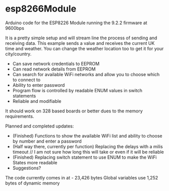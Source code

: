 # esp8266Module
Arduino code for the ESP8226 Module running the 9.2.2 firmware at 9600bps

It is a pretty simple setup and will stream line the process of sending and receiving data. This example sends a value and receives the current UK time and weather. You can change the weather location too to get it for your city/country.

- Can save network credentials to EEPROM
- Can read network details from EEPROM
- Can search for available WiFi networks and allow you to choose which to connect to
- Ability to enter password
- Program flow is controlled by readable ENUM values in switch statements
- Reliable and modifiable

It should work on 328 based boards or better dues to the memory requirements.

Planned and completed updates:

- (Finished) Functions to show the available WiFi list and ability to choose by number and enter a password
- (Half way there, currently per function) Replacing the delays with a milis timeout // I am not sure how long this will take or even if it will be reliable
- (Finished) Replacing switch statement to use ENUM to make the WiFi States more readable
- Suggestions?

The code currently comes in at - 
23,426 bytes
Global variables use 1,252 bytes of dynamic memory
